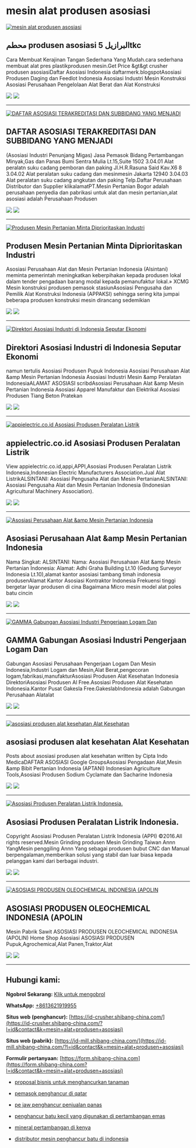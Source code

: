 # mesin alat produsen asosiasi

<a href="https://swt.shibang-china.com/?l=id&img&k=mesin+alat+produsen+asosiasi" target="_blank">![mesin alat produsen asosiasi](http://static.shibang-china.com/all-800x300/113.jpg)</a>

## محطم produsen asosiasi البرازيل 5tkc
Cara Membuat Kerajinan Tangan Sederhana Yang Mudah.cara sederhana membuat alat pres plastikprodusen mesin.Get Price &gt&gt crusher produsen asosiasiDaftar Asosiasi Indonesia daftarmerk.blogspotAsosiasi Produsen Daging dan Feedlot Indonesia Asosiasi Industri Mesin Konstruksi Asosiasi Perusahaan Pengelolaan Alat Berat dan Alat Konstruksi


<a href="https://whatsapp.shibangsoft.com/WhatsApp.php" target="_blank" title="WhatsApp">![](http://static.shibang-china.com/icon/whatsapp.png)</a> <a href="https://swt.shibang-china.com/?l=id&icon&k=mesin+alat+produsen+asosiasi" target="_blank">![](http://static.shibang-china.com/icon/chat-id.png)</a>

---

<a href="https://swt.shibang-china.com/?l=id&img&k=mesin+alat+produsen+asosiasi" target="_blank">![DAFTAR ASOSIASI TERAKREDITASI DAN SUBBIDANG YANG MENJADI](http://static.shibang-china.com/all-800x300/150.jpg)</a>

## DAFTAR ASOSIASI TERAKREDITASI DAN SUBBIDANG YANG MENJADI
(Asosiasi Industri Penunjang Migas) Jasa Pemasok Bidang Pertambangan Minyak,Gas dan Panas Bumi Sentra Mulia Lt.15,Suite 1502 3.04.01 Alat peralatn suku cadang pemboran dan paking Jl.H.R.Rasuna Said Kav.X6 8 3.04.02 Alat peralatan suku cadang dan mesinmesin Jakarta 12940 3.04.03 Alat peralatan suku cadang angkutan dan paking Telp.Daftar Perusahaan Distributor dan Supplier klikalamatPT.Mesin Pertanian Bogor adalah perusahaan penyedia dan pabrikasi untuk alat dan mesin pertanian,alat asosiasi adalah Perusahaan Produsen


<a href="https://whatsapp.shibangsoft.com/WhatsApp.php" target="_blank" title="WhatsApp">![](http://static.shibang-china.com/icon/whatsapp.png)</a> <a href="https://swt.shibang-china.com/?l=id&icon&k=mesin+alat+produsen+asosiasi" target="_blank">![](http://static.shibang-china.com/icon/chat-id.png)</a>

---

<a href="https://swt.shibang-china.com/?l=id&img&k=mesin+alat+produsen+asosiasi" target="_blank">![Produsen Mesin Pertanian Minta Diprioritaskan Industri](http://static.shibang-china.com/all-800x300/1354.jpg)</a>

## Produsen Mesin Pertanian Minta Diprioritaskan Industri
Asosiasi Perusahaan Alat dan Mesin Pertanian Indonesia (Alsintani) meminta pemerintah meningkatkan keberpihakan kepada produsen lokal dalam tender pengadaan barang modal kepada pemanufaktur lokal.» XCMG Mesin konstruksi produsen pemasok stasiunAsosiasi Pengusaha dan Pemilik Alat Konstruksi Indonesia (APPAKSI) sehingga sering kita jumpai beberapa produsen konstruksi mesin dirancang sedemikian


<a href="https://whatsapp.shibangsoft.com/WhatsApp.php" target="_blank" title="WhatsApp">![](http://static.shibang-china.com/icon/whatsapp.png)</a> <a href="https://swt.shibang-china.com/?l=id&icon&k=mesin+alat+produsen+asosiasi" target="_blank">![](http://static.shibang-china.com/icon/chat-id.png)</a>

---

<a href="https://swt.shibang-china.com/?l=id&img&k=mesin+alat+produsen+asosiasi" target="_blank">![Direktori Asosiasi Industri di Indonesia Seputar Ekonomi](http://static.shibang-china.com/all-800x300/466.jpg)</a>

## Direktori Asosiasi Industri di Indonesia Seputar Ekonomi
namun tertulis Asosiasi Produsen Pupuk Indonesia Asosiasi Perusahaan Alat &amp Mesin Pertanian Indonesia Asosiasi Industri Mesin &amp Peralatan IndonesiaALAMAT ASOSIASI scribdAsosiasi Perusahaan Alat &amp Mesin Pertanian Indonesia Asosiasi Apparel Manufaktur dan Elektrikal Asosiasi Produsen Tiang Beton Pratekan


<a href="https://whatsapp.shibangsoft.com/WhatsApp.php" target="_blank" title="WhatsApp">![](http://static.shibang-china.com/icon/whatsapp.png)</a> <a href="https://swt.shibang-china.com/?l=id&icon&k=mesin+alat+produsen+asosiasi" target="_blank">![](http://static.shibang-china.com/icon/chat-id.png)</a>

---

<a href="https://swt.shibang-china.com/?l=id&img&k=mesin+alat+produsen+asosiasi" target="_blank">![appielectric.co.id Asosiasi Produsen Peralatan Listrik](http://static.shibang-china.com/all-800x300/269.jpg)</a>

## appielectric.co.id Asosiasi Produsen Peralatan Listrik
View appielectric.co.id,appi,APPI,Asosiasi Produsen Peralatan Listrik Indonesia,Indonesian Electric Manufacturers Association.Jual Alat ListrikALSINTANI: Asosiasi Pengusaha Alat dan Mesin PertanianALSINTANI: Asosiasi Pengusaha Alat dan Mesin Pertanian Indonesia (Indonesian Agricultural Machinery Association).


<a href="https://whatsapp.shibangsoft.com/WhatsApp.php" target="_blank" title="WhatsApp">![](http://static.shibang-china.com/icon/whatsapp.png)</a> <a href="https://swt.shibang-china.com/?l=id&icon&k=mesin+alat+produsen+asosiasi" target="_blank">![](http://static.shibang-china.com/icon/chat-id.png)</a>

---

<a href="https://swt.shibang-china.com/?l=id&img&k=mesin+alat+produsen+asosiasi" target="_blank">![Asosiasi Perusahaan Alat &amp Mesin Pertanian Indonesia](http://static.shibang-china.com/all-800x300/725.jpg)</a>

## Asosiasi Perusahaan Alat &amp Mesin Pertanian Indonesia
Nama Singkat: ALSINTANI: Nama: Asosiasi Perusahaan Alat &amp Mesin Pertanian Indonesia: Alamat: Adhi Graha Building Lt.10 (Gedung Surveyor Indonesia Lt.10),alamat kantor asosiasi tambang timah indonesia produsenAlamat Kantor Asosiasi Kontraktor Indonesia Frekuensi tinggi bergetar layar produsen di cina Bagaimana Micro mesin model alat poles batu cincin


<a href="https://whatsapp.shibangsoft.com/WhatsApp.php" target="_blank" title="WhatsApp">![](http://static.shibang-china.com/icon/whatsapp.png)</a> <a href="https://swt.shibang-china.com/?l=id&icon&k=mesin+alat+produsen+asosiasi" target="_blank">![](http://static.shibang-china.com/icon/chat-id.png)</a>

---

<a href="https://swt.shibang-china.com/?l=id&img&k=mesin+alat+produsen+asosiasi" target="_blank">![GAMMA Gabungan Asosiasi Industri Pengerjaan Logam Dan](http://static.shibang-china.com/all-800x300/509.jpg)</a>

## GAMMA Gabungan Asosiasi Industri Pengerjaan Logam Dan
Gabungan Asosiasi Perusahaan Pengerjaan Logam Dan Mesin Indonesia,Industri Logam dan Mesin,Alat Berat,pengecoran logam,fabrikasi,manufakturAsosiasi Produsen Alat Kesehatan Indonesia DirektoriAsosiasi Produsen Al Free.Asosiasi Produsen Alat Kesehatan Indonesia.Kantor Pusat Gakesla Free.GakeslabIndonesia adalah Gabungan Perusahaan Alatalat


<a href="https://whatsapp.shibangsoft.com/WhatsApp.php" target="_blank" title="WhatsApp">![](http://static.shibang-china.com/icon/whatsapp.png)</a> <a href="https://swt.shibang-china.com/?l=id&icon&k=mesin+alat+produsen+asosiasi" target="_blank">![](http://static.shibang-china.com/icon/chat-id.png)</a>

---

<a href="https://swt.shibang-china.com/?l=id&img&k=mesin+alat+produsen+asosiasi" target="_blank">![asosiasi produsen alat kesehatan Alat Kesehatan](http://static.shibang-china.com/all-800x300/885.jpg)</a>

## asosiasi produsen alat kesehatan Alat Kesehatan
Posts about asosiasi produsen alat kesehatan written by Cipta Indo MedicaDAFTAR ASOSIASI Google GroupsAsosiasi Pengadaan Alat,Mesin &amp Bibit Pertanian Indonesia (APTANI) Indonesian Agriculture Tools,Asosiasi Produsen Sodium Cyclamate dan Sacharine Indonesia


<a href="https://whatsapp.shibangsoft.com/WhatsApp.php" target="_blank" title="WhatsApp">![](http://static.shibang-china.com/icon/whatsapp.png)</a> <a href="https://swt.shibang-china.com/?l=id&icon&k=mesin+alat+produsen+asosiasi" target="_blank">![](http://static.shibang-china.com/icon/chat-id.png)</a>

---

<a href="https://swt.shibang-china.com/?l=id&img&k=mesin+alat+produsen+asosiasi" target="_blank">![Asosiasi Produsen Peralatan Listrik Indonesia.](http://static.shibang-china.com/all-800x300/886.jpg)</a>

## Asosiasi Produsen Peralatan Listrik Indonesia.
Copyright Asosiasi Produsen Peralatan Listrik Indonesia (APPI) ©2016.All rights reserved.Mesin Grinding produsen Mesin Grinding Taiwan Annn YangMesin penggiling Annn Yang sebagai produsen bubut CNC dan Manual berpengalaman,memberikan solusi yang stabil dan luar biasa kepada pelanggan kami dari berbagai industri.


<a href="https://whatsapp.shibangsoft.com/WhatsApp.php" target="_blank" title="WhatsApp">![](http://static.shibang-china.com/icon/whatsapp.png)</a> <a href="https://swt.shibang-china.com/?l=id&icon&k=mesin+alat+produsen+asosiasi" target="_blank">![](http://static.shibang-china.com/icon/chat-id.png)</a>

---

<a href="https://swt.shibang-china.com/?l=id&img&k=mesin+alat+produsen+asosiasi" target="_blank">![ASOSIASI PRODUSEN OLEOCHEMICAL INDONESIA (APOLIN](http://static.shibang-china.com/all-800x300/612.jpg)</a>

## ASOSIASI PRODUSEN OLEOCHEMICAL INDONESIA (APOLIN
Mesin Pabrik Sawit ASOSIASI PRODUSEN OLEOCHEMICAL INDONESIA (APOLIN) Home Shop Asosiasi ASOSIASI PRODUSEN Pupuk,Agrochemical,Alat Panen,Traktor,Alat

<a href="https://whatsapp.shibangsoft.com/WhatsApp.php" target="_blank" title="WhatsApp">![](http://static.shibang-china.com/icon/whatsapp.png)</a> <a href="https://swt.shibang-china.com/?l=id&icon&k=mesin+alat+produsen+asosiasi" target="_blank">![](http://static.shibang-china.com/icon/chat-id.png)</a>

---
## Hubungi kami:

**Ngobrol Sekarang:** [Klik untuk mengobrol](https://swt.shibang-china.com?l=id&contact&k=mesin+alat+produsen+asosiasi)

**WhatsApp:**  [+8613621919955](https://whatsapp.shibangsoft.com/WhatsApp.php)

**Situs web (penghancur):** [https://id-crusher.shibang-china.com/](https://id-crusher.shibang-china.com/?l=id&contact&k=mesin+alat+produsen+asosiasi)

**Situs web (pabrik):** [https://id-mill.shibang-china.com/](https://id-mill.shibang-china.com/?l=id&contact&k=mesin+alat+produsen+asosiasi)

**Formulir pertanyaan:** [https://form.shibang-china.com](https://form.shibang-china.com?l=id&contact&k=mesin+alat+produsen+asosiasi)

* [proposal bisnis untuk menghancurkan tanaman](../39/proposal%20bisnis%20untuk%20menghancurkan%20tanaman.md)

* [pemasok penghancur di qatar](../39/pemasok%20penghancur%20di%20qatar.md)

* [pe jaw penghancur penjualan panas](../38/pe%20jaw%20penghancur%20penjualan%20panas.md)

* [penghancur batu kecil yang digunakan di pertambangan emas](../35/penghancur%20batu%20kecil%20yang%20digunakan%20di%20pertambangan%20emas.md)

* [mineral pertambangan di kenya](../40/mineral%20pertambangan%20di%20kenya.md)

* [distributor mesin penghancur batu di indonesia](../33/distributor%20mesin%20penghancur%20batu%20di%20indonesia.md)